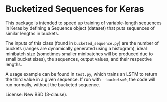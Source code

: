 # Bucketized Sequences for Keras

This package is intended to speed up training of variable-length sequences in Keras by defining a Sequence object (dataset) that puts sequences of similar lengths in buckets.

The inputs of this class (found in `bucketed_sequence.py`) are the number of buckets (ranges are dynamically generated using a histogram), ideal minibatch size (sometimes smaller minibatches will be produced due to small bucket sizes), the sequences, output values, and their respective lengths.

A usage example can be found in `test.py`, which trains an LSTM to return the third value in a given sequence. If run with `--buckets=0`, the code will run normally, without the bucketed sequence.

License: New BSD (3-clause).